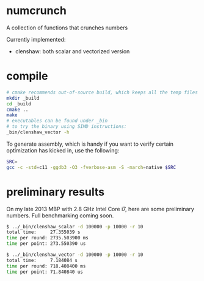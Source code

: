 # numcrunch
A collection of functions that crunches numbers

Currently implemented:
* clenshaw: both scalar and vectorized version

# compile
```sh
# cmake recommends out-of-source build, which keeps all the temp files in one place so you can wipe them out easily.
mkdir _build
cd _build
cmake ..
make
# executables can be found under _bin
# to try the binary using SIMD instructions:
_bin/clenshaw_vector -h
```
To generate assembly, which is handy if you want to verify certain optimization has kicked in, use the following:
```sh
SRC=
gcc -c -std=c11 -ggdb3 -O3 -fverbose-asm -S -march=native $SRC
```

# preliminary results
On my late 2013 MBP with 2.8 GHz Intel Core i7, here are some preliminary numbers. Full benchmarking coming soon.

```sh
$ ../_bin/clenshaw_scalar -d 100000 -p 10000 -r 10
total time:     27.355039 s
time per round: 2735.503900 ms
time per point: 273.550390 us

$ ../_bin/clenshaw_vector -d 100000 -p 10000 -r 10
total time:     7.184084 s
time per round: 718.408400 ms
time per point: 71.840840 us
```
